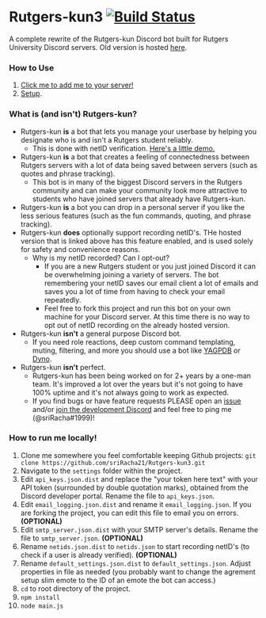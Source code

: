 # Rutgers-kun3 [![Build Status](https://travis-ci.com/sriRacha21/Rutgers-kun3.svg?branch=master)](https://travis-ci.com/sriRacha21/Rutgers-kun3)
A complete rewrite of the Rutgers-kun Discord bot built for Rutgers University Discord servers. Old version is hosted [here](https://github.com/sriRacha21/Rutgers-kun).

### How to Use
1. [Click me to add me to your server!](https://discordapp.com/api/oauth2/authorize?client_id=291355097919913985&permissions=0&scope=bot)
2. [Setup](documentation/setup.md).

### What is (and isn't) Rutgers-kun?
* Rutgers-kun **is** a bot that lets you manage your userbase by helping you designate who is and isn't a Rutgers student reliably.
    * This is done with netID verification. [Here's a little demo.](https://streamable.com/pz31rc)
* Rutgers-kun **is** a bot that creates a feeling of connectedness between Rutgers servers with a lot of data being saved between servers (such as quotes and phrase tracking).
    * This bot is in many of the biggest Discord servers in the Rutgers community and can make your community look more attractive to students who have joined servers that already have Rutgers-kun.
* Rutgers-kun **is** a bot you can drop in a personal server if you like the less serious features (such as the fun commands, quoting, and phrase tracking).
* Rutgers-kun **does** optionally support recording netID's. THe hosted version that is linked above has this feature enabled, and is used solely for safety and convenience reasons.
    * Why is my netID recorded? Can I opt-out?
        * If you are a new Rutgers student or you just joined Discord it can be overwhelming joining a variety of servers. The bot remembering your netID saves our email client a lot of emails and saves you a lot of time from having to check your email repeatedly.
        * Feel free to fork this project and run this bot on your own machine for your Discord server. At this time there is no way to opt out of netID recording on the already hosted version.
* Rutgers-kun **isn't** a general purpose Discord bot.
    * If you need role reactions, deep custom command templating, muting, filtering, and more you should use a bot like [YAGPDB](https://yagpdb.xyz/) or [Dyno](https://dyno.gg/).
* Rutgers-kun **isn't** perfect.
    * Rutgers-kun has been being worked on for 2+ years by a one-man team. It's improved a lot over the years but it's not going to have 100% uptime and it's not always going to work as expected.
    * If you find bugs or have feature requests PLEASE open an [issue](https://github.com/sriRacha21/Rutgers-kun3/issues) and/or [join the development Discord](https://discord.gg/YDEpNDV) and feel free to ping me (@sriRacha#1999)!

### How to run me locally!
1. Clone me somewhere you feel comfortable keeping Github projects: `git clone https://github.com/sriRacha21/Rutgers-kun3.git`
2. Navigate to the `settings` folder within the project.
3. Edit `api_keys.json.dist` and replace the "your token here text" with your API token (surrounded by double quotation marks), obtained from the Discord developer portal. Rename the file to `api_keys.json`.
4. Edit `email_logging.json.dist` and rename it `email_logging.json`. If you are forking the project, you can edit this file to email you on errors. **(OPTIONAL)**
5. Edit `smtp_server.json.dist` with your SMTP server's details. Rename the file to `smtp_server.json`. **(OPTIONAL)**
6. Rename `netids.json.dist` to `netids.json` to start recording netID's (to check if a user is already verified). **(OPTIONAL)**
7. Rename `default_settings.json.dist` to `default_settings.json`. Adjust properties in file as needed (you probably want to change the agrement setup slim emote to the ID of an emote the bot can access.)
8. `cd` to root directory of the project.
9. `npm install`
10. `node main.js`